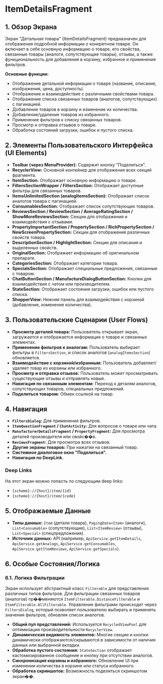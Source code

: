 # ItemDetailsFragment

## 1. Обзор Экрана

Экран "Детальная товара" (ItemDetailsFragment) предназначен для отображения подробной информации о конкретном товаре. Он включает в себя основную информацию о товаре, его свойства, связанные товары (аналоги, сопутствующие товары), отзывы, а также функциональность для добавления в корзину, избранное и применения фильтров.

**Основные функции:**
*   Отображение детальной информации о товаре (название, описание, изображения, цена, доступность).
*   Отображение и взаимодействие с различными свойствами товара.
*   Отображение списка связанных товаров (аналогов, сопутствующих) с пагинацией.
*   Добавление товаров в корзину и изменение их количества.
*   Добавление/удаление товаров из избранного.
*   Применение фильтров к списку связанных товаров.
*   Просмотр и отправка отзывов о товаре.
*   Обработка состояний загрузки, ошибок и пустого списка.

## 2. Элементы Пользовательского Интерфейса (UI Elements)

*   **Toolbar (через MenuProvider):** Содержит кнопку "Поделиться".
*   **RecyclerView:** Основной контейнер для отображения всех секций фрагмента.
*   **ItemSection:** Отображает основную информацию о товаре.
*   **FiltersSectionWrapper / FiltersSection:** Отображает доступные фильтры для связанных товаров.
*   **ItemsUnlimitedSection (analogItemsSection):** Отображает список аналогов товара с пагинацией.
*   **ConsumablesSection:** Отображает список сопутствующих товаров.
*   **ReviewsSection / ReviewSection / AverageRatingSection / ShowMoreReviewsSection:** Секции для отображения и взаимодействия с отзывами.
*   **PropertyImportantSection / PropertySection / RichPropertySection / NewScreenPropertySection:** Секции для отображения различных свойств товара.
*   **DescriptionSection / HighlightSection:** Секции для описания и выделенных свойств.
*   **OriginalSection:** Отображает информацию об оригинальном препарате.
*   **CategoriesSection:** Отображает категории товара.
*   **SpecialsSection:** Отображает специальные предложения, связанные с товаром.
*   **ChatButtonSection / ManufactureDialogButtonSection:** Кнопки для взаимодействия с чатом или производителем.
*   **StateSection:** Отображает состояния загрузки, ошибок или пустого списка.
*   **ShopperView:** Нижняя панель для взаимодействия с корзиной (добавление, изменение количества).

## 3. Пользовательские Сценарии (User Flows)

*   **Просмотр деталей товара:** Пользователь открывает экран, загружается и отображается информация о товаре и связанных элементах.
*   **Применение фильтров к аналогам:** Пользователь выбирает фильтры в `FiltersSection`, и список аналогов (`analogItemsSection`) обновляется.
*   **Взаимодействие с корзиной/избранным:** Пользователь добавляет/удаляет товар из корзины или избранного.
*   **Просмотр и отправка отзывов:** Пользователь может просматривать существующие отзывы и отправлять новые.
*   **Навигация по связанным элементам:** Переход к деталям аналогов, сопутствующих товаров, специальных предложений.
*   **Поделиться товаром:** Обмен ссылкой на товар.

## 4. Навигация

*   **`FiltersDialog`:** Для применения фильтров.
*   **`ItemQuestionFragment` / `ChatActivity`:** Для вопросов о товаре или чата.
*   **`ManufacturerDetailsFragment` / `PropertyFragment`:** Для просмотра деталей производителя или свойс��в.
*   **`ReviewsFragment`:** Для просмотра всех отзывов.
*   **Другие экраны товаров:** При нажатии на связанный товар.
*   **Системное диалоговое окно "Поделиться".**
*   **Навигация по DeepLink.**

### Deep Links

На этот экран можно попасть по следующим deep links:
*   `{scheme}://{host}/item/{id}`
*   `{scheme}://{host}/item/{code}`

## 5. Отображаемые Данные

*   **Типы данных:** `Item` (детали товара), `PagingData<Item>` (аналоги), `List<Consumable>` (сопутствующие), `List<ItemReview>` (отзывы), `List<Special>` (спецпредложения).
*   **Источник данных:** API (например, `ApiService.getItemDetails`, `ApiService.getAnalogs`, `ApiService.getConsumables`, `ApiService.getItemReviews`, `ApiService.getSpecials`).

## 6. Особые Состояния/Логика

### 6.1. Логика Фильтрации
Экран использует абстрактный класс `Filterable` для представления различных типов фильтров. Для фильтрации связанных товаров (аналогов) пр��меняются `ItemFilterable.DistanceFilterable` и `ItemFilterable.AllFilterable`. Управление фильтрами происходит через `FiltersDialog`, который позволяет пользователю выбирать и применять значения фильтров, обновляя список аналогов.

*   **Общий пул представлений:** Используется `RecycledViewPool` для оптимизации производительности `RecyclerView`.
*   **Динамическая видимость элементов:** Многие секции и кнопки динамически отображаются/скрываются в зависимости от наличия данных или выбранной вкладки.
*   **Обработка пустого состояния:** `StateSection` отображает кастомизированное сообщение и кнопку при отсутствии аналогов.
*   **Синхронизация корзины и избранного:** Обновление UI при изменении количества в корзине или статуса избранного.
*   **Обработка скриншотов:** Возможность поделиться скриншотом экран��.
